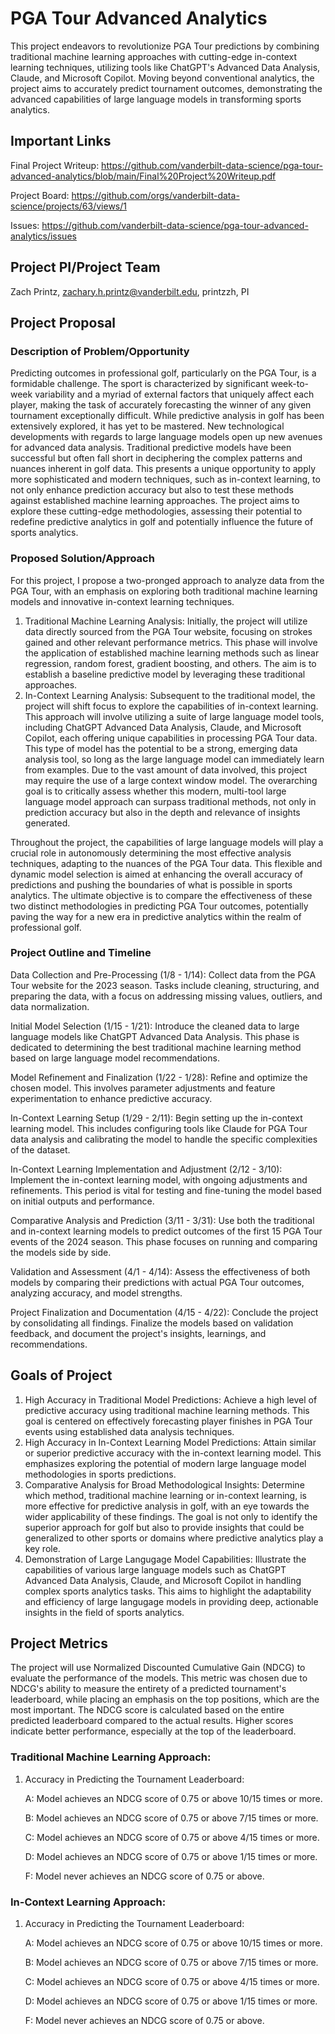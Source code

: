 # PGA Tour Advanced Analytics
This project endeavors to revolutionize PGA Tour predictions by combining traditional machine learning approaches with cutting-edge in-context learning techniques, utilizing tools like ChatGPT's Advanced Data Analysis, Claude, and Microsoft Copilot. Moving beyond conventional analytics, the project aims to accurately predict tournament outcomes, demonstrating the advanced capabilities of large language models in transforming sports analytics.

## Important Links
Final Project Writeup: https://github.com/vanderbilt-data-science/pga-tour-advanced-analytics/blob/main/Final%20Project%20Writeup.pdf

Project Board: https://github.com/orgs/vanderbilt-data-science/projects/63/views/1

Issues: https://github.com/vanderbilt-data-science/pga-tour-advanced-analytics/issues

## Project PI/Project Team 

Zach Printz, zachary.h.printz@vanderbilt.edu, printzzh, PI

## Project Proposal  

### Description of Problem/Opportunity
Predicting outcomes in professional golf, particularly on the PGA Tour, is a formidable challenge. The sport is characterized by significant week-to-week variability and a myriad of external factors that uniquely affect each player, making the task of accurately forecasting the winner of any given tournament exceptionally difficult. While predictive analysis in golf has been extensively explored, it has yet to be mastered. New technological developments with regards to large language models open up new avenues for advanced data analysis. Traditional predictive models have been successful but often fall short in deciphering the complex patterns and nuances inherent in golf data. This presents a unique opportunity to apply more sophisticated and modern techniques, such as in-context learning, to not only enhance prediction accuracy but also to test these methods against established machine learning approaches. The project aims to explore these cutting-edge methodologies, assessing their potential to redefine predictive analytics in golf and potentially influence the future of sports analytics.

### Proposed Solution/Approach
For this project, I propose a two-pronged approach to analyze data from the PGA Tour, with an emphasis on exploring both traditional machine learning models and innovative in-context learning techniques.

   1. Traditional Machine Learning Analysis: Initially, the project will utilize data directly sourced from the PGA Tour website, focusing on strokes gained and other relevant performance metrics. This phase will involve the application of established machine learning methods such as linear regression, random forest, gradient boosting, and others. The aim is to establish a baseline predictive model by leveraging these traditional approaches.
   2. In-Context Learning Analysis: Subsequent to the traditional model, the project will shift focus to explore the capabilities of in-context learning. This approach will involve utilizing a suite of large language model tools, including ChatGPT Advanced Data Analysis, Claude, and Microsoft Copilot, each offering unique capabilities in processing PGA Tour data. This type of model has the potential to be a strong, emerging data analysis tool, so long as the large language model can immediately learn from examples. Due to the vast amount of data involved, this project may require the use of a large context window model. The overarching goal is to critically assess whether this modern, multi-tool large language model approach can surpass traditional methods, not only in prediction accuracy but also in the depth and relevance of insights generated.

Throughout the project, the  capabilities of large language models will play a crucial role in autonomously determining the most effective analysis techniques, adapting to the nuances of the PGA Tour data. This flexible and dynamic model selection is aimed at enhancing the overall accuracy of predictions and pushing the boundaries of what is possible in sports analytics. The ultimate objective is to compare the effectiveness of these two distinct methodologies in predicting PGA Tour outcomes, potentially paving the way for a new era in predictive analytics within the realm of professional golf.


### Project Outline and Timeline
Data Collection and Pre-Processing (1/8 - 1/14): Collect data from the PGA Tour website for the 2023 season. Tasks include cleaning, structuring, and preparing the data, with a focus on addressing missing values, outliers, and data normalization.

Initial Model Selection (1/15 - 1/21): Introduce the cleaned data to large language models like ChatGPT Advanced Data Analysis. This phase is dedicated to determining the best traditional machine learning method based on large language model recommendations.

Model Refinement and Finalization (1/22 - 1/28): Refine and optimize the chosen model. This involves parameter adjustments and feature experimentation to enhance predictive accuracy.

In-Context Learning Setup (1/29 - 2/11): Begin setting up the in-context learning model. This includes configuring tools like Claude for PGA Tour data analysis and calibrating the model to handle the specific complexities of the dataset.

In-Context Learning Implementation and Adjustment (2/12 - 3/10): Implement the in-context learning model, with ongoing adjustments and refinements. This period is vital for testing and fine-tuning the model based on initial outputs and performance.

Comparative Analysis and Prediction (3/11 - 3/31): Use both the traditional and in-context learning models to predict outcomes of the first 15 PGA Tour events of the 2024 season. This phase focuses on running and comparing the models side by side.

Validation and Assessment (4/1 - 4/14): Assess the effectiveness of both models by comparing their predictions with actual PGA Tour outcomes, analyzing accuracy, and model strengths.

Project Finalization and Documentation (4/15 - 4/22): Conclude the project by consolidating all findings. Finalize the models based on validation feedback, and document the project's insights, learnings, and recommendations.

## Goals of Project 

   1. High Accuracy in Traditional Model Predictions: Achieve a high level of predictive accuracy using traditional machine learning methods. This goal is centered on effectively forecasting player finishes in PGA Tour events using established data analysis techniques.
   2. High Accuracy in In-Context Learning Model Predictions: Attain similar or superior predictive accuracy with the in-context learning model. This emphasizes exploring the potential of modern large language model methodologies in sports predictions.
   3. Comparative Analysis for Broad Methodological Insights: Determine which method, traditional machine learning or in-context learning, is more effective for predictive analysis in golf, with an eye towards the wider applicability of these findings. The goal is not only to identify the superior approach for golf but also to provide insights that could be generalized to other sports or domains where predictive analytics play a key role.
   4. Demonstration of Large Langugage Model Capabilities: Illustrate the capabilities of various large language models such as ChatGPT Advanced Data Analysis, Claude, and Microsoft Copilot in handling complex sports analytics tasks. This aims to highlight the adaptability and efficiency of large langugage models in providing deep, actionable insights in the field of sports analytics.


## Project Metrics 

The project will use Normalized Discounted Cumulative Gain (NDCG) to evaluate the performance of the models. This metric was chosen due to NDCG's ability to measure the entirety of a predicted tournament's leaderboard, while placing an emphasis on the top positions, which are the most important. The NDCG score is calculated based on the entire predicted leaderboard compared to the actual results. Higher scores indicate better performance, especially at the top of the leaderboard.

### Traditional Machine Learning Approach:

   1. Accuracy in Predicting the Tournament Leaderboard:
   
         A: Model achieves an NDCG score of 0.75 or above 10/15 times or more.

         B: Model achieves an NDCG score of 0.75 or above 7/15 times or more.

         C: Model achieves an NDCG score of 0.75 or above 4/15 times or more.

         D: Model achieves an NDCG score of 0.75 or above 1/15 times or more.

         F: Model never achieves an NDCG score of 0.75 or above.

### In-Context Learning Approach:

   1. Accuracy in Predicting the Tournament Leaderboard:
   
         A: Model achieves an NDCG score of 0.75 or above 10/15 times or more.

         B: Model achieves an NDCG score of 0.75 or above 7/15 times or more.

         C: Model achieves an NDCG score of 0.75 or above 4/15 times or more.

         D: Model achieves an NDCG score of 0.75 or above 1/15 times or more.

         F: Model never achieves an NDCG score of 0.75 or above.

